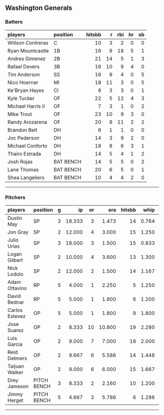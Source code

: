 ## Washington Generals

### Batters

 
|players           |position  | hitsbb|  r| rbi| hr| sb| 
|:-----------------|:---------|------:|--:|---:|--:|--:| 
|Willson Contreras |C         |     10|  3|   2|  0|  0| 
|Ryan Mountcastle  |1B        |     16|  9|  18|  5|  1| 
|Andres Gimenez    |2B        |     21| 14|   5|  1|  3| 
|Rafael Devers     |3B        |     16| 10|   9|  4|  0| 
|Tim Anderson      |SS        |     16|  9|   4|  0|  5| 
|Nico Hoerner      |MI        |     18| 11|   3|  0|  5| 
|Ke'Bryan Hayes    |CI        |      8|  3|   3|  0|  1| 
|Kyle Tucker       |OF        |     22|  5|  12|  4|  3| 
|Michael Harris II |OF        |      7|  3|   1|  0|  2| 
|Mike Trout        |OF        |     23| 10|   9|  3|  0| 
|Randy Arozarena   |OF        |     20|  9|  11|  2|  2| 
|Brandon Belt      |DH        |      6|  1|   1|  0|  0| 
|Joc Pederson      |DH        |     14|  3|   9|  2|  0| 
|Michael Conforto  |DH        |     18|  8|   6|  3|  1| 
|Thairo Estrada    |DH        |     14|  5|   4|  1|  2| 
|Josh Rojas        |BAT BENCH |     14|  5|   5|  0|  2| 
|Lane Thomas       |BAT BENCH |     20|  6|   5|  0|  1| 
|Shea Langeliers   |BAT BENCH |     10|  4|   4|  2|  0| 


* * *

### Pitchers

 
|players        |position    |  g|     ip| er|    era| hitsbb|  whip| so|  w| sv| 
|:--------------|:-----------|--:|------:|--:|------:|------:|-----:|--:|--:|--:| 
|Dustin May     |SP          |  3| 18.333|  3|  1.473|     14| 0.764| 12|  1|  0| 
|Jon Gray       |SP          |  2| 12.000|  4|  3.000|     15| 1.250| 11|  1|  0| 
|Julio Urias    |SP          |  3| 18.000|  3|  1.500|     15| 0.833| 20|  3|  0| 
|Logan Gilbert  |SP          |  2| 10.000|  4|  3.600|     13| 1.300| 13|  0|  0| 
|Nick Lodolo    |SP          |  2| 12.000|  2|  1.500|     14| 1.167| 21|  1|  0| 
|Adam Ottavino  |RP          |  5|  4.000|  1|  2.250|      5| 1.250|  7|  0|  0| 
|David Bednar   |RP          |  5|  5.000|  1|  1.800|      6| 1.200|  8|  1|  4| 
|Carlos Estevez |OP          |  5|  5.000|  1|  1.800|      9| 1.800|  7|  0|  1| 
|Jose Suarez    |OP          |  2|  8.333| 10| 10.800|     19| 2.280|  6|  0|  0| 
|Luis Garcia    |OP          |  2|  9.000|  7|  7.000|     18| 2.000|  8|  0|  0| 
|Reid Detmers   |OP          |  2|  9.667|  6|  5.586|     14| 1.448| 12|  0|  0| 
|Taijuan Walker |OP          |  2|  9.000|  6|  6.000|     15| 1.667| 10|  0|  0| 
|Drey Jameson   |PITCH BENCH |  3|  8.333|  2|  2.160|     10| 1.200|  8|  2|  1| 
|Jimmy Herget   |PITCH BENCH |  5|  4.667|  3|  5.786|      6| 1.286|  2|  0|  0| 


* * *


